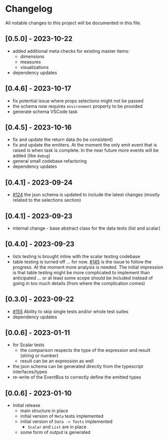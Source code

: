 # Changelog

All notable changes to this project will be documented in this file.

## [0.5.0] - 2023-10-22

- added additional meta checks for existing master items:
    - dimensions
    - measures
    - visualizations
- dependency updates

## [0.4.6] - 2023-10-17

- fix potential issue where props selections might not be passed
- the schema now requires `environment` property to be provided
- generate schema VSCode task

## [0.4.5] - 2023-10-16

- fix and update the return data (to be consistent)
- fix and update the emitters. At the moment the only emit event that is raised is when task is complete. In the near future more events will be added (like `debug`)
- general small codebase refactoring
- dependency updates

## [0.4.1] - 2023-09-24

- [#124](https://github.com/Informatiqal/test-o-matiq/issues/124) the json schema is updated to include the latest changes (mostly related to the selections section)

## [0.4.1] - 2023-09-23

- internal change - base abstract class for the data tests (list and scalar)

## [0.4.0] - 2023-09-23

- lists testing is brought inline with the scalar testing codebase
- table testing is turned off ... for now. [#145](https://github.com/Informatiqal/test-o-matiq/issues/145) is the issue to follow the progress. At the moment more analysis is needed. The initial impression is that table testing might be more complicated to implement than anticipated ... or at least some scope should be included instead of going in too much details (from where the complication comes)

## [0.3.0] - 2023-09-22

- [#155](https://github.com/Informatiqal/test-o-matiq/issues/155) Ability to skip single tests and/or whole test suites
- dependency updates

## [0.0.6] - 2023-01-11

- for Scalar tests
    - the comparison respects the type of the expression and result (string or number)
    - result can be an expression as well
- the json schema can be generated directly from the typescript interfaces/types
- re-write of the EventBus to correctly define the emitted types

## [0.0.6] - 2023-01-10

- Initial release
    - main structure in place
    - initial version of `Meta` tests implemented
    - initial version of `Data -> Tests` implemented
        - `Scalar` and `List` are in place
    - some form of output is generated
